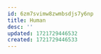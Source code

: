 ```yaml
---
id: 6zm7svimw8zwmbsdjs7y6np
title: Human
desc: ''
updated: 1721729446532
created: 1721729446533
---
```

